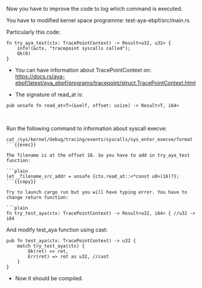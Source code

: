 Now you have to improve the code to log which command is executed.

You have to modified kernel space programme: test-aya-ebpf/src/main.rs

Particularly this code:
```plain
fn try_aya_test(ctx: TracePointContext) -> Result<u32, u32> {
    info!(&ctx, "tracepoint syscalls called");
    Ok(0)
}
```
* You can have information about TracePointContext on: https://docs.rs/aya-ebpf/latest/aya_ebpf/programs/tracepoint/struct.TracePointContext.html

* The signature of read_at is:

```plain
pub unsafe fn read_at<T>(&self, offset: usize) -> Result<T, i64>
```

<br>

Run the following command to information about syscall execve:
```plain
cat /sys/kernel/debug/tracing/events/syscalls/sys_enter_execve/format
```{{exec}}

The filename is at the offset 16. So you have to add in try_aya_test function:

```plain
let _filename_src_addr = unsafe {ctx.read_at::<*const u8>(16)?};
```{{copy}}

Try to launch cargo run but you will have typing error. You have to change return function:

```plain
fn try_test_aya(ctx: TracePointContext) -> Result<u32, i64> { //u32 -> i64
```

And modify test_aya function using cast:
```plain{4}
pub fn test_aya(ctx: TracePointContext) -> u32 {
    match try_test_aya(ctx) {
        Ok(ret) => ret,
        Err(ret) => ret as u32, //cast
    }
}
```

* Now it should be compiled.
